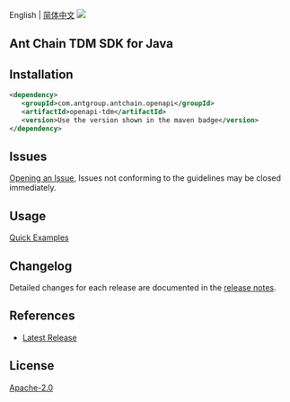 English | [简体中文](README-CN.md)
![](https://aliyunsdk-pages.alicdn.com/icons/AlibabaCloud.svg)

## Ant Chain TDM SDK for Java

## Installation

```xml
<dependency>
   <groupId>com.antgroup.antchain.openapi</groupId>
   <artifactId>openapi-tdm</artifactId>
   <version>Use the version shown in the maven badge</version>
</dependency>
```

## Issues
[Opening an Issue](https://github.com/alipay/antchain-openapi-prod-sdk/issues/new), Issues not conforming to the guidelines may be closed immediately.

## Usage
[Quick Examples](https://github.com/alipay/antchain-openapi-prod-sdk/blob/master/docs/0-Examples-EN.md#quick-examples)

## Changelog
Detailed changes for each release are documented in the [release notes](./ChangeLog.txt).

## References
* [Latest Release](https://github.com/alipay/antchain-openapi-prod-sdk/)

## License
[Apache-2.0](http://www.apache.org/licenses/LICENSE-2.0)
